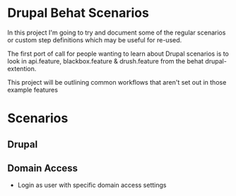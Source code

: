 Drupal Behat Scenarios
======================

In this project I'm going to try and document some of the regular scenarios or custom step definitions which may be useful for re-used.

The first port of call for people wanting to learn about Drupal scenarios is to look in api.feature, blackbox.feature & drush.feature from the behat drupal-extention.

This project will be outlining common workflows that aren't set out in those example features



Scenarios
=========

## Drupal

## Domain Access
 - Login as user with specific domain access settings
